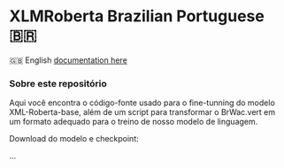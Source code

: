 # XLMRoberta Brazilian Portuguese :brazil:

:uk: English [documentation here](README_en.md)

### Sobre este repositório

Aqui você encontra o código-fonte usado para o fine-tunning do modelo XML-Roberta-base, além de um script para transformar
o BrWac.vert em um formato adequado para o treino de nosso modelo de linguagem.

Download do modelo e checkpoint:

...

### 
